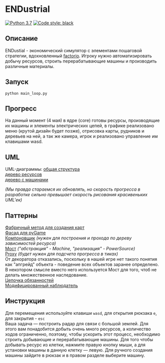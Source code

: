 # ENDustrial

[![Python 3.7](https://img.shields.io/badge/python-3.7-blue.svg)](https://www.python.org/downloads/release/python-370/)
<a href="https://github.com/psf/black"><img alt="Code style: black" src="https://img.shields.io/badge/code%20style-black-000000.svg"></a>

## Описание

ENDustial - экономический симулятор с элементами пошаговой стратегии,
вдохновленный [factorio](https://www.factorio.com/). Игроку нужно автоматизировать добычу ресурсов, строить
перерабатывающие машины и производить различные материалы.

## Запуск

```
python main_loop.py
```

## Прогресс

На данный момент (4 мая) в ядре (core) готовы ресурсы, производящие их машины и элементы электрических цепей, в графике
реализовано меню (крутой дизайн будет позже), отрисовка карты, рудников и деревьев на ней, а так же камера, игрок и
реализовано управление им клавишами wasd.

## UML

UML-диаграммы:
[общая структура](https://app.creately.com/diagram/gmXmNSb8s2E/)  
[дерево ресурсов](https://app.creately.com/diagram/Ppx7fkEvcIh/edit)  
[дерево с машинами](https://app.creately.com/diagram/mYLUvGOoPj5/edit)

*(Мы правда стараемся их обновлять, но скорость прогресса в разработке сильно превышает скорость рисования красивеньких
UML'ек)*

## Паттерны

[Фабричный метод для создания карт](https://github.com/EgorVoron/patterns-project/blob/ea5dcf1605d6902331cbbe003e43c4f69998071d/maps.py#L98)  
[Фасад для pyGame](https://github.com/EgorVoron/patterns-project/blob/ea5dcf1605d6902331cbbe003e43c4f69998071d/facade.py#L4)  
[Компоновщик](https://github.com/EgorVoron/patterns-project/blob/ea5dcf1605d6902331cbbe003e43c4f69998071d/core/virtual_objects/materials/abstracts.py#L42)
*(нужен для построения и прохода по дереву зависимостей ресурса)*  
[Мост](https://github.com/EgorVoron/patterns-project/blob/dev/core/map_objects/production)
*("абстракция" - Machine, "реализация" - PowerSource)*  
[Proxy](https://github.com/EgorVoron/patterns-project/blob/dev/core/map_objects/abstracts.py)
*(будет нужен для подсчета прогресса в тиках)*  
От декоратора отказались, поскольку в нашей игре нет такого понятия как "апгрейд" объекта - поведение всех объектов
заранее определено. В некотором смысле вместо него используется Мост для того, чтоб не делать множественное
наследование.  
[Цепочка обязанностей](https://github.com/EgorVoron/patterns-project/blob/8c26ee0c013d728448bb9bfb4e3122f37f8eb8aa/core/safe_creator.py#L5)  
[Модифицированный наблюдатель](https://github.com/EgorVoron/patterns-project/blob/8c26ee0c013d728448bb9bfb4e3122f37f8eb8aa/core/map_objects/production/electricity.py#L26)

## Инструкция

Для перемещения используйте клавиши `wasd`, для открытия рюкзака `e`, для закрытия - `esc`  
Ваша задача — построить радар для связи с большой землей. Для этого вам понадобится добыть очень много ресурсов, а
количество ходов ограниченно, поэтому, чтобы ускорить этот процесс, необходимо строить добывающие и перерабатывающие
машины. Для того чтобы добывать ресурс из клетки, нажмите правую кнопку мыши, а для установки машины в данную клетку —
левую. Для ручного создания машины зайдите в рюкзак и в правом разделе выберите машину.